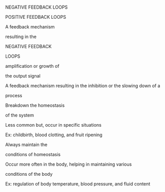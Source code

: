 ````col
````

NEGATIVE FEEDBACK LOOPS

POSITIVE FEEDBACK LOOPS

A feedback mechanism

resulting in the

NEGATIVE FEEDBACK

LOOPS

amplification or growth of

the output signal

A feedback mechanism resulting in the inhibition or the slowing down of a

process

Breakdown the homeostasis

of the system

Less common but, occur in specific situations

Ex: childbirth, blood clotting, and fruit ripening

Always maintain the

conditions of homeostasis

Occur more often in the body, helping in maintaining various

conditions of the body

Ex: regulation of body temperature, blood pressure, and fluid content